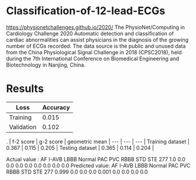 # Classification-of-12-lead-ECGs
https://physionetchallenges.github.io/2020/
The PhysioNet/Computing in Cardiology Challenge 2020
Automatic detection and classification of cardiac abnormalities can assist physicians in the diagnosis of the growing number of ECGs recorded.
The data source is the public and unused data from the China Physiological Signal Challenge in 2018 (CPSC2018), held during the 7th International Conference on Biomedical Engineering and Biotechnology in Nanjing, China.


# Results


| Loss | Accuracy |
--- | --- | 
Training  | 0.015 | 0.96 |
Validation  | 0.102 | 0.82 |


. | f-2 score  | g-2 score | geometric mean |
--- | --- | --- | 
Training dataset  | 0.367 | 0.115 |  0.205 | 
Testing dataset  | 0.365 | 0.114 |  0.204 |

Actual value :
       AF  I-AVB  LBBB  Normal  PAC  PVC  RBBB  STD  STE
277  1.0    0.0   0.0     0.0  0.0  0.0   0.0  0.0  0.0
Predicted value: 
         AF  I-AVB  LBBB  Normal    PAC  PVC  RBBB  STD  STE
277  0.999    0.0   0.0     0.0  0.001  0.0   0.0  0.0  0.0
